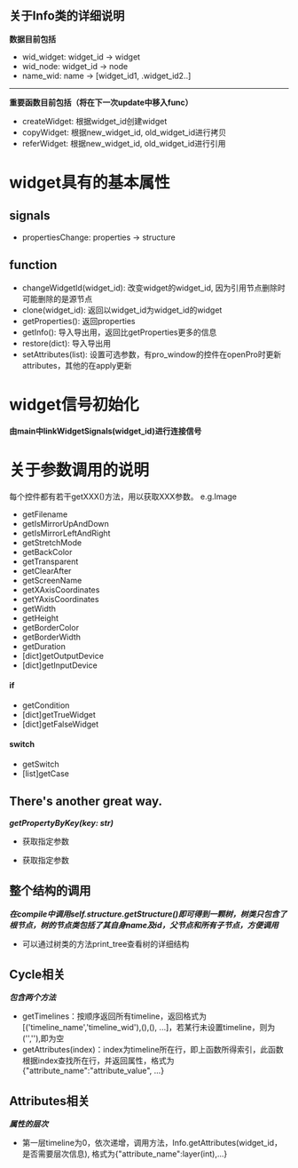## 关于Info类的详细说明
 **数据目前包括**
* wid_widget: widget_id -> widget
* wid_node: widget_id -> node
* name_wid: name -> [widget_id1, .widget_id2..]
---
**重要函数目前包括（将在下一次update中移入func）**
* createWidget: 根据widget_id创建widget
* copyWidget: 根据new_widget_id, old_widget_id进行拷贝
* referWidget: 根据new_widget_id, old_widget_id进行引用
# widget具有的基本属性
## signals
* propertiesChange: properties -> structure</li>
## function
* changeWidgetId(widget_id): 改变widget的widget_id, 因为引用节点删除时可能删除的是源节点
* clone(widget_id): 返回以widget_id为widget_id的widget
* getProperties(): 返回properties
* getInfo(): 导入导出用，返回比getProperties更多的信息
* restore(dict): 导入导出用
* setAttributes(list): 设置可选参数，有pro_window的控件在openPro时更新attributes，其他的在apply更新


# widget信号初始化
**由main中linkWidgetSignals(widget_id)进行连接信号**
# 关于参数调用的说明
每个控件都有若干getXXX()方法，用以获取XXX参数。 e.g.Image
- getFilename
- getIsMirrorUpAndDown
- getIsMirrorLeftAndRight
- getStretchMode
- getBackColor
- getTransparent
- getClearAfter
- getScreenName
- getXAxisCoordinates
- getYAxisCoordinates
- getWidth
- getHeight
- getBorderColor
- getBorderWidth
- getDuration
- [dict]getOutputDevice
- [dict]getInputDevice
#### if
- getCondition
- [dict]getTrueWidget
- [dict]getFalseWidget
#### switch
- getSwitch
- [list]getCase
## There's another great way.
***getPropertyByKey(key: str)***
+ 获取指定参数

+ 获取指定参数
## 整个结构的调用
***在compile中调用self.structure.getStructure()即可得到一颗树，树类只包含了根节点，树的节点类包括了其自身name及id，父节点和所有子节点，方便调用***
+ 可以通过树类的方法print_tree查看树的详细结构
## Cycle相关
***包含两个方法***
+ getTimelines：按顺序返回所有timeline，返回格式为\[('timeline_name','timeline_wid'),(),(), ...]，若某行未设置timeline，则为('',''),即为空
+ getAttributes(index)：index为timeline所在行，即上函数所得索引，此函数根据index查找所在行，并返回属性，格式为{"attribute_name":"attribute_value", ...}
## Attributes相关
***属性的层次***
+ 第一层timeline为0，依次递增，调用方法，Info.getAttributes(widget_id，是否需要层次信息), 格式为{"attribute_name":layer(int),...}
